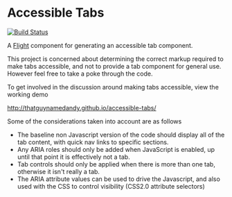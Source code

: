# Accessible Tabs

[![Build Status](https://secure.travis-ci.org/<username>/flight-accessible-tabs.png)](http://travis-ci.org/<username>/flight-accessible-tabs)

A [Flight](https://github.com/flightjs/flight) component for generating an accessible tab component.

This project is concerned about determining the correct markup required to make tabs accessible, and
not to provide a tab component for general use. However feel free to take a poke through the code.

To get involved in the discussion around making tabs accessible, view the working demo

http://thatguynamedandy.github.io/accessible-tabs/

Some of the considerations taken into account are as follows

* The baseline non Javascript version of the code should display all of the tab content, with quick nav links to specific sections.
* Any ARIA roles should only be added when JavaScript is enabled, up until that point it is effectively not a tab.
* Tab controls should only be applied when there is more than one tab, otherwise it isn't really a tab.
* The ARIA attribute values can be used to drive the Javascript, and also used with the CSS to control visibility (CSS2.0 attribute selectors)
